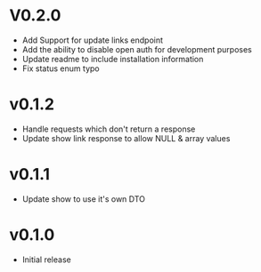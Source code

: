 # V0.2.0

+ Add Support for update links endpoint
+ Add the ability to disable open auth for development purposes
+ Update readme to include installation information
+ Fix status enum typo

# v0.1.2

+ Handle requests which don't return a response
+ Update show link response to allow NULL & array values

# v0.1.1

+ Update show to use it's own DTO

# v0.1.0

+ Initial release